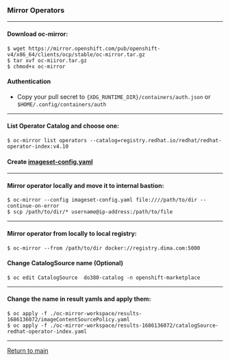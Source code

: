 ### Mirror Operators
___
#### Download oc-mirror:
```
$ wget https://mirror.openshift.com/pub/openshift-v4/x86_64/clients/ocp/stable/oc-mirror.tar.gz
$ tar xvf oc-miiror.tar.gz
$ chmod+x oc-mirror
```
#### Authentication
- Copy your pull secret to `{XDG_RUNTIME_DIR}/containers/auth.json` or `$HOME/.config/containers/auth`
___
#### List Operator Catalog and choose one:
```
$ oc-mirror list operators --catalog=registry.redhat.io/redhat/redhat-operator-index:v4.10 
```
#### Create [imageset-config.yaml](./imageset-config.yaml)
____
#### Mirror operator locally and move it to internal bastion:
```
$ oc-mirror --config imageset-config.yaml file:////path/to/dir --continue-on-error
$ scp /path/to/dir/* username@ip-address:/path/to/file
```
___
#### Mirror operator from locally to local registry:
```
$ oc-mirror --from /path/to/dir docker://registry.dima.com:5000
```
#### Change CatalogSource name (Optional)
```
$ oc edit CatalogSource  do380-catalog -n openshift-marketplace
```
___
#### Change the name in result yamls and apply them:
```
$ oc apply -f ./oc-mirror-workspace/results-1686136072/imageContentSourcePolicy.yaml
$ oc apply -f ./oc-mirror-workspace/results-1686136072/catalogSource-redhat-operator-index.yaml
```
___
[Return to main](../README.md)
